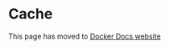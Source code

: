 # Cache

This page has moved to [Docker Docs website](https://docs.docker.com/build/ci/github-actions/cache/)
